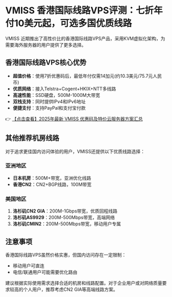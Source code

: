 # VMISS 香港国际线路VPS评测：七折年付10美元起，可选多国优质线路

VMISS 近期推出了高性价比的香港国际线路VPS产品，采用KVM虚拟化架构，为需要海外服务器的用户提供了更多选择。

## 香港国际线路VPS核心优势

- **超值价格**：使用7折优惠码后，最低年付仅需14加元(约10.3美元/75.7元人民币)
- **优质网络**：接入Telstra+Cogent+HKIX+NTT多线路
- **高速性能**：SSD硬盘，500M-1000M大带宽
- **双栈支持**：同时提供IPv4和IPv6地址
- **便捷支付**：支持PayPal和支付宝付款

👉 [【点击查看】2025年最新 VMISS 优惠码及特价云服务器方案汇总](https://bit.ly/Vmiss)

## 其他推荐机房线路

对于追求更佳国内访问体验的用户，VMISS还提供以下优质线路选择：

### 亚洲地区
- **日本机房**：500M+带宽，亚洲优化线路
- **香港CN2**：CN2+BGP线路，100M带宽

### 美国地区
1. **洛杉矶CN2 GIA**：200M-1Gbps带宽，优质回程线路
2. **洛杉矶AS9929**：200M-500Mbps带宽，高端网络
3. **洛杉矶CMIN2**：200M-500Mbps带宽，移动用户专属

## 注意事项

香港国际线路VPS虽然价格实惠，但国内访问存在一定限制：
- 移动用户可直连
- 电信/联通用户可能需要优化路由

建议根据实际使用需求选择合适的机房和线路配置。对于企业用户或对网络质量要求较高的个人用户，推荐考虑CN2 GIA等高端线路方案。